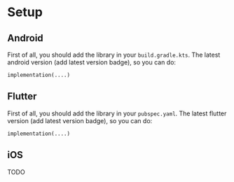 # Setup

## Android

First of all, you should add the library in your `build.gradle.kts`. The latest android version (add latest version badge), so you can do:

```
implementation(....)
```

## Flutter

First of all, you should add the library in your `pubspec.yaml`. The latest flutter version (add latest version badge), so you can do:

```
implementation(....)
```

## iOS

TODO
